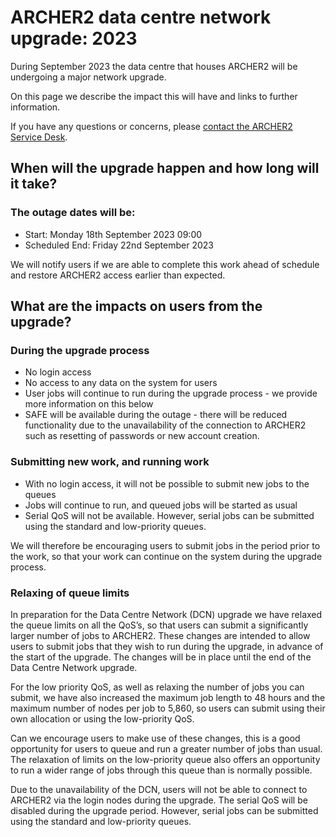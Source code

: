 # ARCHER2 data centre network upgrade: 2023

During September 2023 the data centre that houses ARCHER2 will be undergoing a 
major network upgrade.

On this page we describe the impact this will have and links to further information.

If you have any questions or concerns, please
[contact the ARCHER2 Service Desk](https://www.archer2.ac.uk/support-access/servicedesk.html).

## When will the upgrade happen and how long will it take?

### The outage dates will be:

 - Start:  Monday 18th September 2023  09:00
 - Scheduled End:  Friday 22nd September 2023

We will notify users if we are able to complete this work ahead of schedule and restore 
ARCHER2 access earlier than expected.

## What are the impacts on users from the upgrade?

### During the upgrade process

- No login access
- No access to any data on the system for users
- User jobs will continue to run during the upgrade process - we provide more information on this below
- SAFE will be available during the outage - there will be reduced functionality due to the unavailability of the connection to ARCHER2 such as resetting of passwords or new account creation. 

### Submitting new work, and running work

- With no login access, it will not be possible to submit new jobs to the queues
- Jobs will continue to run, and queued jobs will be started as usual
- Serial QoS will not be available. However, serial jobs can be submitted using the standard and low-priority queues.

We will therefore be encouraging users to submit jobs in the period prior to the work, so that
your work can continue on the system during the upgrade process.


###  Relaxing of queue limits

In preparation for the Data Centre Network (DCN) upgrade we have relaxed the queue limits on all the QoS’s, so that users can submit a significantly larger number of jobs to ARCHER2. These changes are intended to allow users to submit jobs that they wish to run during the upgrade, in advance of the start of the upgrade. The changes will be in place until the end of the Data Centre Network upgrade.

For the low priority QoS, as well as relaxing the number of jobs you can submit, we have also increased the maximum job length to 48 hours and the maximum number of nodes per job to 5,860, so users can submit using their own allocation or using the low-priority QoS.

Can we encourage users to make use of these changes, this is a good opportunity for users to queue and run a greater number of jobs than usual. The relaxation of limits on the low-priority queue also offers an opportunity to run a wider range of jobs through this queue than is normally possible.

Due to the unavailability of the DCN, users will not be able to connect to ARCHER2 via the login nodes during the upgrade. The serial QoS will be disabled during the upgrade period. However, serial jobs can be submitted using the standard and low-priority queues.
